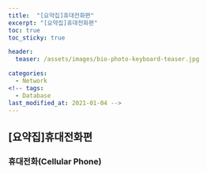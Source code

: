 ```yaml
---
title:  "[요약집]휴대전화편"
excerpt: "[요약집]휴대전화편"
toc: true
toc_sticky: true

header:
  teaser: /assets/images/bio-photo-keyboard-teaser.jpg

categories:
  - Network
<!-- tags:
  - Database 
last_modified_at: 2021-01-04 -->
---
```

## [요약집]휴대전화편

### 휴대전화(Cellular Phone)










